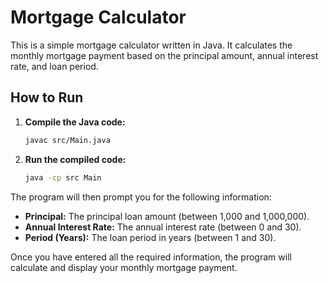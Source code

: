 # Mortgage Calculator

This is a simple mortgage calculator written in Java. It calculates the monthly mortgage payment based on the principal amount, annual interest rate, and loan period.

## How to Run

1.  **Compile the Java code:**
    ```bash
    javac src/Main.java
    ```

2.  **Run the compiled code:**
    ```bash
    java -cp src Main
    ```

The program will then prompt you for the following information:

*   **Principal:** The principal loan amount (between 1,000 and 1,000,000).
*   **Annual Interest Rate:** The annual interest rate (between 0 and 30).
*   **Period (Years):** The loan period in years (between 1 and 30).

Once you have entered all the required information, the program will calculate and display your monthly mortgage payment.
